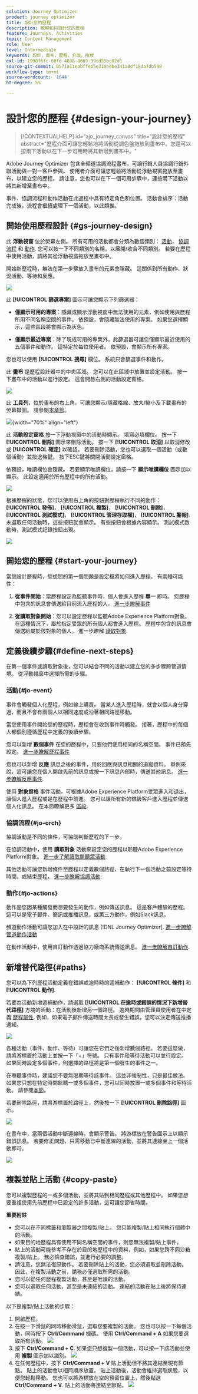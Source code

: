 ```yaml
---
solution: Journey Optimizer
product: journey optimizer
title: 設計您的歷程
description: 瞭解如何設計您的歷程
feature: Journeys, Activities
topic: Content Management
role: User
level: Intermediate
keywords: 設計，畫布，歷程，介面，拖放
exl-id: 1998f6fc-60fd-4038-8669-39cd55bc02d1
source-git-commit: 0571a11eabffeb5e318bebe341a8df18da7db598
workflow-type: tm+mt
source-wordcount: '1644'
ht-degree: 5%

---
```


# 設計您的歷程 {#design-your-journey}

>[!CONTEXTUALHELP]
>id="ajo_journey_canvas"
>title="設計您的歷程"
>abstract="歷程介面可讓您輕鬆地將活動從調色盤拖放到畫布中。您還可以按兩下活動以在下一步可用時將其新增到畫布中。"

Adobe Journey Optimizer 包含全頻道協調流程畫布，可讓行銷人員協調行銷外聯活動與一對一客戶參與。 使用者介面可讓您輕鬆將活動從浮動視窗拖放至畫布，以建立您的歷程。 請注意，您也可以在下一個可用步驟中，連按兩下活動以將其新增至畫布中。

事件、協調流程和動作活動在此過程中具有特定角色和位置。 活動會排序：活動完成後，流程會繼續處理下一個活動，以此類推。

## 開始使用歷程設計 {#gs-journey-design}

此 **浮動視窗** 位於熒幕左側。 所有可用的活動都會分類為數個類別： [活動](#jo-event)， [協調流程](#jo-orch) 和 [動作](#jo-actions). 您可以按一下不同類別的名稱，以展開/收合不同類別。 若要在歷程中使用活動，請將其從浮動視窗拖放至畫布中。

開始新歷程時，無法在第一步驟放入畫布的元素會隱藏。 這關係到所有動作、狀況活動、等待和反應。

![](assets/journey38.png)

此 **[!UICONTROL 篩選專案]** 圖示可讓您顯示下列篩選器：

* **僅顯示可用的專案**：隱藏或顯示浮動視窗中無法使用的元素，例如使用與歷程所用不同名稱空間的事件。 依預設，會隱藏無法使用的專案。 如果您選擇顯示，這些區段將會顯示為灰色。

* **僅顯示最近專案**：除了現成可用的專案外，此篩選器可讓您僅顯示最近使用的五個事件和動作。 這特定於每位使用者。 依預設，會顯示所有專案。

您也可以使用 **[!UICONTROL 搜尋]** 欄位。 系統只會篩選事件和動作。

此 **畫布** 是歷程設計器中的中央區域。 您可以在此區域中放置並設定活動。 按一下畫布中的活動以進行設定。 這會開啟右側的活動設定窗格。

![](assets/journey39.png)

此 **工具列**，位於畫布的右上角，可讓您顯示/隱藏格線、放大/縮小及下載畫布的熒幕擷圖。 請參閱[本章節](../building-journeys/journey-gs.md#timeout_and_error)。

<!--and show/hide timeout and error paths-->

![](assets/toolbar.png){width="70%" align="left"}

此 **活動設定窗格** 按一下浮動視窗中的活動時顯示。 填寫必填欄位。 按一下 **[!UICONTROL 刪除]** 圖示來刪除活動。 按一下 **[!UICONTROL 取消]** 以取消修改或 **[!UICONTROL 確定]** 以確認。 若要刪除活動，您也可以選取一個活動（或數個活動）並按退格鍵。 按下ESC鍵將關閉活動設定窗格。

依預設，唯讀欄位會隱藏。 若要顯示唯讀欄位，請按一下 **顯示唯讀欄位** 圖示加以顯示。 此設定適用於所有歷程中的所有活動。

![](assets/journey59bis.png)

根據歷程的狀態，您可以使用右上角的按鈕對歷程執行不同的動作： **[!UICONTROL 發佈]**， **[!UICONTROL 複製]**， **[!UICONTROL 刪除]**， **[!UICONTROL 測試模式]**， **[!UICONTROL 管理存取權]**， **[!UICONTROL 警報]**. 未選取任何活動時，這些按鈕就會顯示。 有些按鈕會根據內容顯示。 測試模式啟動時，測試模式記錄按鈕出現。

![](assets/journey41.png)

## 開始您的歷程 {#start-your-journey}

當您設計歷程時，您想問的第一個問題是設定檔將如何進入歷程。 有兩種可能性：

1. **從事件開始**：當歷程設定為監聽事件時，個人會進入歷程 **單一** 即時。 您歷程中包含的訊息會傳送給目前流入歷程的人。 [進一步瞭解事件](../event/about-events.md)

1. **從讀取對象開始**：您可以設定歷程以監聽Adobe Experience Platform對象。 在這種情況下，屬於指定受眾的所有個人都會進入歷程。 歷程中包含的訊息會傳送給屬於該對象的個人。 進一步瞭解 [讀取對象](read-audience.md).

## 定義後續步驟{#define-next-steps}

在第一個事件或讀取對象後，您可以結合不同的活動以建立您的多步驟跨管道情境。 從浮動視窗中選擇所需的步驟。

### 活動{#jo-event}

事件會觸發個人化歷程，例如線上購買。 當某人進入歷程時，就會以個人身分穿過，而且不會有兩個人以相同速度或沿著相同路徑移動。

當您使用事件開始您的歷程時，歷程會在收到事件時觸發。 接著，歷程中的每個人都個別遵循歷程中定義的後續步驟。

您可以新增 **數個事件** 在您的歷程中，只要他們使用相同的名稱空間。 事件已預先設定。 [進一步瞭解歷程事件](about-journey-activities.md#event-activities)

您也可以新增 **反應** 訊息之後的事件，用於回應與訊息相關的追蹤資料。 舉例來說，這可讓您在個人開啟先前的訊息或按一下訊息內部時，傳送其他訊息。 [進一步瞭解反應事件](reaction-events.md).

使用 **對象資格** 事件活動，可根據Adobe Experience Platform受眾進入和退出，讓個人進入歷程或是在歷程中前進。 您可以讓所有新的銀級客戶進入歷程並傳送個人化訊息。 在本節瞭解更多 [區段](audience-qualification-events.md).

### 協調流程{#jo-orch}

協調活動是不同的條件，可協助判斷歷程的下一步。

在協調活動中，使用 **讀取對象** 活動來設定您的歷程以聆聽Adobe Experience Platform對象。 [進一步了解讀取閱聽眾活動](read-audience.md).

其他活動可讓您新增條件至歷程以定義數個路徑、在執行下一個活動之前設定等待時間，或結束歷程。 [進一步瞭解協調活動](about-journey-activities.md#orchestration-activities).

### 動作{#jo-actions}

動作是您因某種觸發而想要發生的動作，例如傳送訊息。 這是客戶體驗的歷程。 這可以是電子郵件、簡訊或推播訊息，或第三方動作，例如Slack訊息。

頻道動作活動可讓您加入在中設計的訊息 [!DNL Journey Optimizer]. [進一步瞭解管道動作活動](journeys-message.md)

在動作活動中，使用自訂動作透過協力廠商系統傳送訊息。 [進一步瞭解自訂動作](about-journey-activities.md#action-activities).

## 新增替代路徑{#paths}

您可以為下列歷程活動定義在錯誤或逾時時的遞補動作： **[!UICONTROL 條件]** 和 **[!UICONTROL 動作]**.

若要為活動新增遞補動作，請選取 **[!UICONTROL 在逾時或錯誤的情況下新增替代路徑]** 方塊的活動：在活動後新增另一個路徑。 逾時期間由管理員使用者在中定義 [歷程屬性](../building-journeys/journey-gs.md#change-properties). 例如，如果電子郵件傳送時間太長或發生錯誤，您可以決定傳送推播通知。

![](assets/journey42.png)

各種活動（事件、動作、等待）可讓您在它們之後新增數個路徑。 若要這麼做，請將游標置於活動上並按一下「+」符號。 只有事件和等待活動可以並行設定。 如果同時設定多個事件，則選擇的路徑將是第一個發生的事件之一。

在聆聽事件時，建議您不要無限期等待該事件。 這並非強制性，只是最佳做法。 如果您只想在特定時間監聽一或多個事件，您可以同時放置一或多個事件和等待活動。 請參閱[本節](../building-journeys/general-events.md#events-specific-time)。

若要刪除路徑，請將游標置於路徑上，然後按一下 **[!UICONTROL 刪除路徑]** 圖示。

![](assets/journey42ter.png)

在畫布中，當兩個活動中斷連線時，會顯示警告。 將游標放在警告圖示上以顯示錯誤訊息。 若要修正問題，只需移動已中斷連線的活動，並將其連線至上一個活動即可。

![](assets/canvas-disconnected.png)

## 複製並貼上活動 {#copy-paste}

您可以複製歷程的一或多個活動，並將其貼到相同歷程或其他歷程中。 如果您想要重複使用先前歷程中已設定的許多活動，這可讓您節省時間。

**重要附註**

* 您可以在不同標籤和瀏覽器之間複製/貼上。 您只能複製/貼上相同執行個體中的活動。
* 如果目的地歷程具有使用不同名稱空間的事件，則您無法複製/貼上事件。
* 貼上的活動可能參考不存在於目的地歷程中的資料，例如，如果您跨不同沙箱複製/貼上。 務必檢查錯誤，並進行必要的調整。
* 請注意，您無法復原動作。 若要刪除貼上的活動，您必須選取並刪除活動。 因此，在複製活動之前，請務必僅選取所需的活動。
* 您可以從任何歷程複製活動，甚至是唯讀的活動。
* 您可以選取任何活動，甚至是未連結的活動。 連結的活動在貼上後將保持連結。

以下是複製/貼上活動的步驟：

1. 開啟歷程。
1. 在按一下滑鼠的同時移動滑鼠，選取您要複製的活動。 您也可以按一下每個活動，同時按下 **Ctrl/Command** 機碼。 使用 **Ctrl/Command + A** 如果您要選取所有活動。
   ![](assets/copy-paste1.png)
1. 按下 **Ctrl/Command + C**.
如果您只想複製一個活動，可以按一下該活動並使用 **複製** 圖示加以識別。
   ![](assets/copy-paste2.png)
1. 在任何歷程中，按下 **Ctrl/Command + V** 貼上活動但不將其連結至現有節點。 貼上的活動會以相同順序放置。 貼上活動後，活動會維持選取狀態，以便您輕鬆移動。 您也可以將游標放在空的預留位置上，然後點選 **Ctrl/Command + V**. 貼上的活動將連結至節點。
   ![](assets/copy-paste3.png)
